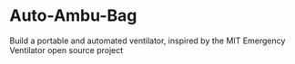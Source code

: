 # Auto-Ambu-Bag
Build a portable and automated ventilator, inspired by the MIT Emergency Ventilator open source project
